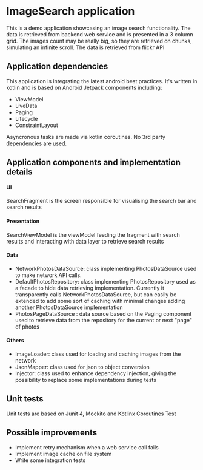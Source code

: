 ImageSearch application
=========================

This is a demo application showcasing an image search functionality. The data is retrieved from backend web service and is presented in a 3 column grid. The images count may be really big, so they are retrieved on chunks, simulating an infinite scroll.
The data is retrieved from flickr API

 Application dependencies
 -------------------------------
This application is integrating the latest android best practices. It's written in kotlin and is based on Android Jetpack components including:
- ViewModel
- LiveData
- Paging
- Lifecycle
- ConstraintLayout

Asyncronous tasks are made via kotlin coroutines.
No 3rd party dependencies are used.

Application components and implementation details
--------------------------------------------------------

#### UI
SearchFragment is the screen responsible for visualising the search bar and search results
#### Presentation
 SearchViewModel is the viewModel feeding the fragment with search results and interacting with data layer to retrieve search results
#### Data
 - NetworkPhotosDataSource: class implementing PhotosDataSource used to make network API calls.
 - DefaultPhotosRepository: class implementing PhotosRepository used as a facade to hide data retrieving implementation. Currently it transparently calls NetworkPhotosDataSource, but can easily be extended to add some sort of caching with minimal changes adding another PhotosDataSource implementation
 - PhotosPageDataSource : data source based on the Paging component used to retrieve data from the repository for the current or next "page" of photos

#### Others
 - ImageLoader: class used for loading and caching images from the network
 - JsonMapper: class used for json to object conversion
 - Injector: class used to enhance dependency injection, giving the possibility to replace some implementations during tests

## Unit tests
 Unit tests are based on Junit 4, Mockito and Kotlinx Coroutines Test

 Possible improvements
 ---------------------
 - Implement retry mechanism when a web service call fails
 - Implement image cache on file system
 - Write some integration tests